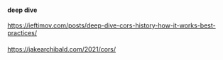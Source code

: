 #### deep dive

https://ieftimov.com/posts/deep-dive-cors-history-how-it-works-best-practices/


####
https://jakearchibald.com/2021/cors/
